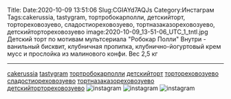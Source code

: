 Title:
Date:2020-10-09 13:51:06
Slug:CGIAYd7AQJs
Category:Инстаграм
Tags:cakerussia, tastygram, тортробокарполли, детскийторт, тортореховозуево, сладостиореховозуево, тортназаказореховозуево, детскийтортореховозуево
image:2020-10-09_13-51-06_UTC_1_tntl.jpg
Детский торт по мотивам мультсериала "Робокар Полли"
Внутри - ванильный бисквит,  клубничная пропипка, клубнично-йогуртовый крем мусс и прослойка из малинового конфи.
Вес 2,5 кг
________________________
[cakerussia]({tag}cakerussia) [tastygram]({tag}tastygram) [тортробокарполли]({tag}тортробокарполли) [детскийторт]({tag}детскийторт) [тортореховозуево]({tag}тортореховозуево) [сладостиореховозуево]({tag}сладостиореховозуево) [тортназаказореховозуево]({tag}тортназаказореховозуево) [детскийтортореховозуево]({tag}детскийтортореховозуево)
![instagram]({attach}images/2020-10-09_13-51-06_UTC_1.jpg)
![instagram]({attach}images/2020-10-09_13-51-06_UTC_3.jpg)
![instagram]({attach}images/2020-10-09_13-51-06_UTC_2.jpg)
